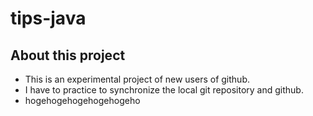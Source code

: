 tips-java
=========

About this project
-------------------------------
* This is an experimental project of new users of github.
* I have to practice to synchronize the local git repository and github.
* hogehogehogehogehogeho
